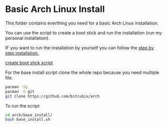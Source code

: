 # Basic Arch Linux Install
This folder contains everthing you need for a basic Arch Linux installation.

You can use the script to create a boot stick and run the installation (run my personal installation).

IF you want to run the installation by yourself you can follow the [step by step installation.](base_install.md)

[create boot stick script](create_boot_stick.sh)

For the base install script clone the whole repo because you need multiple file.
```bash
pacman -Sy
pacman -S git
git clone https://github.com/bitcubix/arch
```

To run the script:
```bash
cd arch/base_install/
bash base_install.sh
```

